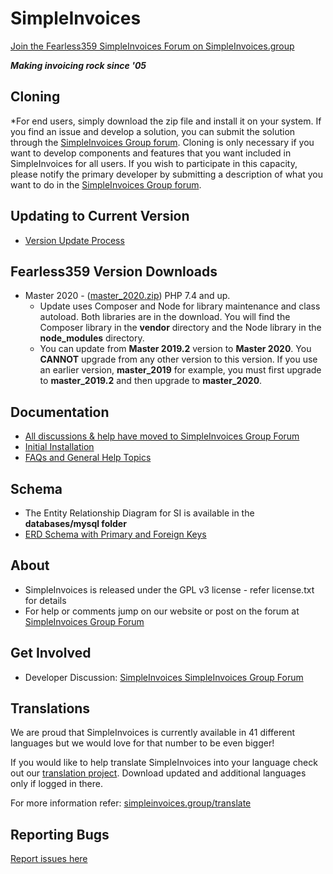 # SimpleInvoices
<a href="https://simpleinvoices.group/" target="_blank">Join the Fearless359 SimpleInvoices Forum on SimpleInvoices.group</a>

***Making invoicing rock since '05***

## Cloning
*For end users, simply download the zip file and install it on your system. If you find an issue and develop a solution, you can
submit the solution through the [SimpleInvoices Group forum](https://simpleinvoices.group). Cloning is only necessary if you want
to develop components and features that you want included in SimpleInvoices for all users. If you wish to participate in this
capacity, please notify the primary developer by submitting a description of what you want to do in the
[SimpleInvoices Group forum](https://simpleinvoices.group).

## Updating to Current Version
* [Version Update Process](https://simpleinvoices.group/version_update/)

## Fearless359 Version Downloads
* Master 2020 - ([master_2020.zip](https://github.com/fearless359/simpleinvoices/archive/master_2020.zip)) PHP 7.4 and up.
  * Update uses Composer and Node for library maintenance and class autoload. Both libraries are in the download.
  You will find the Composer library in the **vendor** directory and the Node library in the **node_modules** directory.
  * You can update from **Master 2019.2** version to **Master 2020**. You **CANNOT** upgrade from any other version
  to this version. If you use an earlier version, **master_2019** for example, you must first upgrade to **master_2019.2**
  and then upgrade to **master_2020**.  

## Documentation
* [All discussions & help have moved to SimpleInvoices Group Forum](https://simpleinvoices.group)
* [Initial Installation](https://simpleinvoices.group/installation/)
* [FAQs and General Help Topics](https://simpleinvoices.group)

## Schema
* The Entity Relationship Diagram for SI is available in the **databases/mysql folder**
* [ERD Schema with Primary and Foreign Keys](https://github.com/apmuthu/simpleinvoices/raw/master/databases/mysql/SI_Schema_2013.1.beta.5.1_PKFK.png)

## About
* SimpleInvoices is released under the GPL v3 license - refer license.txt for details
* For help or comments jump on our website or post on the forum at [SimpleInvoices Group Forum](https://simpleinvoices.group)

## Get Involved
* Developer Discussion: [SimpleInvoices SimpleInvoices Group Forum](https://simpleinvoices.group)

## Translations
We are proud that SimpleInvoices is currently available in 41 different languages but we would love for that number to be even bigger!

If you would like to help translate SimpleInvoices into your language check out our
[translation project](https://www.transifex.com/projects/p/SimpleInvoices/). Download updated and additional languages only if logged in there.

For more information refer: [simpleinvoices.group/translate](https://simpleinvoices.group/translate)

## Reporting Bugs
[Report issues here](https://github.com/fearless359/simpleinvoices/issues)

